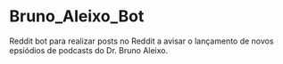 # Bruno_Aleixo_Bot
Reddit bot para realizar posts no Reddit a avisar o lançamento de novos epsiódios de podcasts do Dr. Bruno Aleixo.
